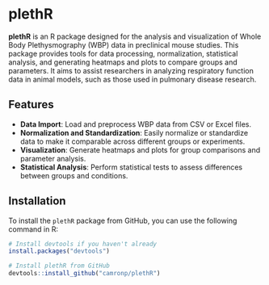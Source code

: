 # plethR

**plethR** is an R package designed for the analysis and visualization of Whole Body Plethysmography (WBP) data in preclinical mouse studies. This package provides tools for data processing, normalization, statistical analysis, and generating heatmaps and plots to compare groups and parameters. It aims to assist researchers in analyzing respiratory function data in animal models, such as those used in pulmonary disease research.

## Features

- **Data Import**: Load and preprocess WBP data from CSV or Excel files.
- **Normalization and Standardization**: Easily normalize or standardize data to make it comparable across different groups or experiments.
- **Visualization**: Generate heatmaps and plots for group comparisons and parameter analysis.
- **Statistical Analysis**: Perform statistical tests to assess differences between groups and conditions.

## Installation

To install the `plethR` package from GitHub, you can use the following command in R:

```r
# Install devtools if you haven't already
install.packages("devtools")

# Install plethR from GitHub
devtools::install_github("camronp/plethR")
